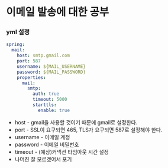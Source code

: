 # 이메일 발송에 대한 공부
### yml 설정
``` yml
spring:
  mail:
    host: smtp.gmail.com
    port: 587
    username: ${MAIL_USERNAME}
    password: ${MAIL_PASSWORD}
    properties:
      mail:
        smtp:
          auth: true
          timeout: 5000
          starttls:
            enable: true
```
- host - gmail을 사용할 것이기 때문에 gmail로 설정한다.
- port - SSL이 요구되면 465, TLS가 요구되면 587로 설정해야 한다.
- username - 이메일 계정
- password - 이메일 비밀번호
- timeout - (예상)커넥션 타임아웃 시간 설정
- 나머진 잘 모르겠어서 포기
